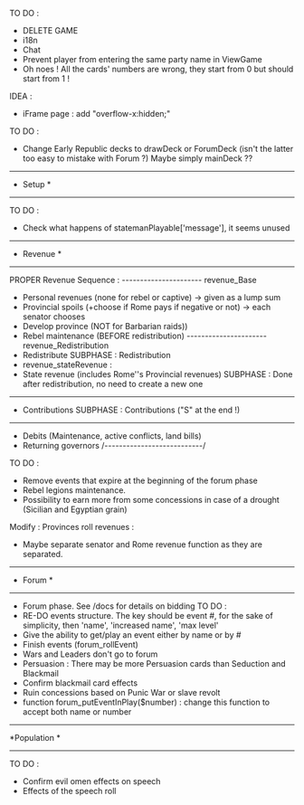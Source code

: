 TO DO :
- DELETE GAME
- i18n
- Chat
- Prevent player from entering the same party name in ViewGame
- Oh noes ! All the cards' numbers are wrong, they start from 0 but should start from 1 !

IDEA :
* iFrame page : add "overflow-x:hidden;"

TO DO :
- Change Early Republic decks to drawDeck or ForumDeck (isn't the latter too easy to mistake with Forum ?) Maybe simply mainDeck ??

*************
*   Setup   *
*************

TO DO :
- Check what happens of statemanPlayable['message'], it seems unused

*************
*  Revenue  *
*************

PROPER Revenue Sequence :
---------------------- revenue_Base
- Personal revenues (none for rebel or captive) -> given as a lump sum
- Provincial spoils (+choose if Rome pays if negative or not) -> each senator chooses
- Develop province (NOT for Barbarian raids))
- Rebel maintenance (BEFORE redistribution)
---------------------- revenue_Redistribution
- Redistribute SUBPHASE : Redistribution
- revenue_stateRevenue :
- State revenue (includes Rome''s Provincial revenues) SUBPHASE : Done after redistribution, no need to create a new one
----------------------
- Contributions SUBPHASE : Contributions ("S" at the end !)
----------------------
- Debits (Maintenance, active conflicts, land bills)
- Returning governors
/---------------------------/

TO DO :
- Remove events that expire at the beginning of the forum phase
- Rebel legions maintenance.
- Possibility to earn more from some concessions in case of a drought (Sicilian and Egyptian grain)

Modify : Provinces roll revenues :
- Maybe separate senator and Rome revenue function as they are separated.

*************
*   Forum   *
*************

- Forum phase. See /docs for details on bidding
TO DO :
- RE-DO events structure. The key should be event #, for the sake of simplicity, then 'name', 'increased name', 'max level'
- Give the ability to get/play an event either by name or by #
- Finish events (forum_rollEvent)
- Wars and Leaders don't go to forum
- Persuasion : There may be more Persuasion cards than Seduction and Blackmail
- Confirm blackmail card effects
- Ruin concessions based on Punic War or slave revolt
- function forum_putEventInPlay($number) : change this function to accept both name or number

*************
*Population *
*************

TO DO :
- Confirm evil omen effects on speech
- Effects of the speech roll